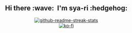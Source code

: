 <h2 align='center'>Hi there :wave:&nbsp; I'm sya-ri :hedgehog:</h2>

<p align='center'>
  <a href="https://git.io/streak-stats">
    <img src="https://github-readme-streak-stats.herokuapp.com?user=sya-ri&date_format=%5BY.%5Dn.j" alt="github-readme-streak-stats" />
  </a>
  
  <br />
  
  <a href="https://ko-fi.com/K3K1BC6UT">
    <img src="https://ko-fi.com/img/githubbutton_sm.svg" alt="ko-fi" />
  </a>
</p>
